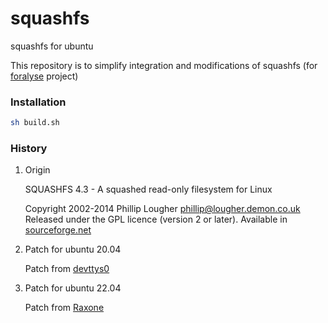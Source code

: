 # squashfs

squashfs for ubuntu

This repository is to simplify integration and modifications of squashfs (for [foralyse](https://github.com/aguytech/foralyse) project)

### Installation

```bash
sh build.sh
```

### History

1. Origin

    SQUASHFS 4.3 - A squashed read-only filesystem for Linux

    Copyright 2002-2014 Phillip Lougher <phillip@lougher.demon.co.uk>
    Released under the GPL licence (version 2 or later).
    Available in [sourceforge.net](http://sourceforge.net/projects/squashfs/files/)

1. Patch for ubuntu 20.04

    Patch from [devttys0](https://github.com/devttys0/sasquatch)

1. Patch for ubuntu 22.04

    Patch from [Raxone](https://github.com/Raxone/sasquatch_ubuntu_22.04)

